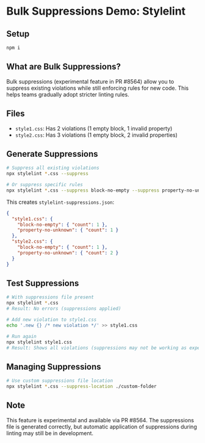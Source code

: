 # Bulk Suppressions Demo: Stylelint

## Setup

```sh
npm i
```

## What are Bulk Suppressions?

Bulk suppressions (experimental feature in PR #8564) allow you to suppress existing violations while still enforcing rules for new code. This helps teams gradually adopt stricter linting rules.

## Files

- `style1.css`: Has 2 violations (1 empty block, 1 invalid property)
- `style2.css`: Has 3 violations (1 empty block, 2 invalid properties)

## Generate Suppressions

```sh
# Suppress all existing violations
npx stylelint *.css --suppress

# Or suppress specific rules
npx stylelint *.css --suppress block-no-empty --suppress property-no-unknown
```

This creates `stylelint-suppressions.json`:

```json
{
  "style1.css": {
    "block-no-empty": { "count": 1 },
    "property-no-unknown": { "count": 1 }
  },
  "style2.css": {
    "block-no-empty": { "count": 1 },
    "property-no-unknown": { "count": 2 }
  }
}
```

## Test Suppressions

```sh
# With suppressions file present
npx stylelint *.css
# Result: No errors (suppressions applied)

# Add new violation to style1.css
echo '.new {} /* new violation */' >> style1.css

# Run again
npx stylelint style1.css
# Result: Shows all violations (suppressions may not be working as expected)
```

## Managing Suppressions

```sh
# Use custom suppressions file location
npx stylelint *.css --suppress-location ./custom-folder
```

## Note

This feature is experimental and available via PR #8564. The suppressions file is generated correctly, but automatic application of suppressions during linting may still be in development.
